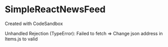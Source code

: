 # SimpleReactNewsFeed
Created with CodeSandbox

Unhandled Rejection (TypeError): Failed to fetch => Change json address in Items.js to valid
